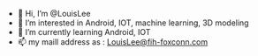 - 👋 Hi, I’m @LouisLee
- 👀 I’m interested in Android, IOT, machine learning, 3D modeling
- 🌱 I’m currently learning Android, IOT
- 📫 my maill address as : LouisLee@fih-foxconn.com

<!---
LouisLeeFIH/LouisLeeFIH is a ✨ special ✨ repository because its `README.md` (this file) appears on your GitHub profile.
You can click the Preview link to take a look at your changes.
--->
